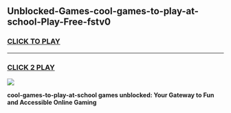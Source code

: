 
## Unblocked-Games-cool-games-to-play-at-school-Play-Free-fstv0
<h3>
<a href="https://premium76.site?title=cool-games-to-play-at-school&ref=22A">CLICK TO PLAY</a></h3>
<hr>

<h3>
<a href="https://premium76.site?title=cool-games-to-play-at-school&ref=22A">CLICK 2 PLAY</a>
  
</h3>

<a href="https://premium76.site?title=cool-games-to-play-at-school&ref=22A"><img src="https://clearcache.store/games.png"></a>


**cool-games-to-play-at-school games unblocked: Your Gateway to Fun and Accessible Online Gaming**

